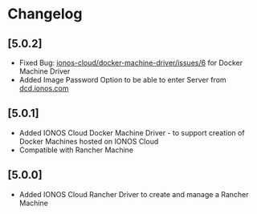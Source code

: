 # Changelog

## [5.0.2]

* Fixed Bug: [ionos-cloud/docker-machine-driver/issues/6](https://github.com/ionos-cloud/docker-machine-driver/issues/6) for Docker Machine Driver
* Added Image Password Option to be able to enter Server from [dcd.ionos.com](https://dcd.ionos.com/latest/)

## [5.0.1]

* Added IONOS Cloud Docker Machine Driver - to support creation of Docker Machines hosted on IONOS Cloud
* Compatible with Rancher Machine

## [5.0.0]

* Added IONOS Cloud Rancher Driver to create and manage a Rancher Machine

